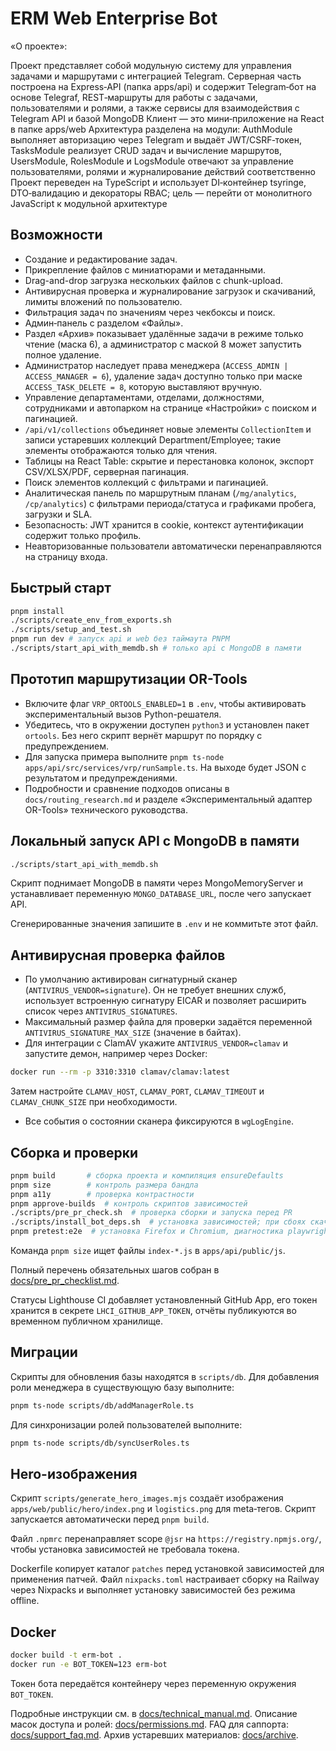 <!-- Назначение файла: краткое описание возможностей проекта. Основные модули: api, web. -->

# ERM Web Enterprise Bot

«О проекте»:

Проект представляет собой модульную систему для управления задачами и маршрутами с интеграцией Telegram. Серверная часть построена на Express‑API (папка apps/api) и содержит Telegram‑бот на основе Telegraf, REST‑маршруты для работы с задачами, пользователями и ролями, а также сервисы для взаимодействия с Telegram API и базой MongoDB
Клиент — это мини‑приложение на React в папке apps/web
Архитектура разделена на модули: AuthModule выполняет авторизацию через Telegram и выдаёт JWT/CSRF‑токен, TasksModule реализует CRUD задач и вычисление маршрутов, UsersModule, RolesModule и LogsModule отвечают за управление пользователями, ролями и журналирование действий соответственно
Проект переведен на TypeScript и использует DI‑контейнер tsyringe, DTO‑валидацию и декораторы RBAC; цель — перейти от монолитного JavaScript к модульной архитектуре


## Возможности

- Создание и редактирование задач.
- Прикрепление файлов с миниатюрами и метаданными.
- Drag-and-drop загрузка нескольких файлов с chunk-upload.
- Антивирусная проверка и журналирование загрузок и скачиваний, лимиты вложений по пользователю.
- Фильтрация задач по значениям через чекбоксы и поиск.
- Админ‑панель с разделом «Файлы».
- Раздел «Архив» показывает удалённые задачи в режиме только чтение (маска 6), а администратор с маской 8 может запустить полное удаление.
- Администратор наследует права менеджера (`ACCESS_ADMIN | ACCESS_MANAGER = 6`),
  удаление задач доступно только при маске `ACCESS_TASK_DELETE = 8`, которую
  выставляют вручную.
- Управление департаментами, отделами, должностями, сотрудниками и автопарком на странице «Настройки» с поиском и пагинацией.
- `/api/v1/collections` объединяет новые элементы `CollectionItem` и записи устаревших коллекций Department/Employee; такие элементы отображаются только для чтения.
- Таблицы на React Table: скрытие и перестановка колонок, экспорт CSV/XLSX/PDF, серверная пагинация.
- Поиск элементов коллекций с фильтрами и пагинацией.
- Аналитическая панель по маршрутным планам (`/mg/analytics`, `/cp/analytics`) с фильтрами периода/статуса и графиками пробега, загрузки и SLA.
- Безопасность: JWT хранится в cookie, контекст аутентификации содержит только профиль.
- Неавторизованные пользователи автоматически перенаправляются на страницу входа.

## Быстрый старт

```bash
pnpm install
./scripts/create_env_from_exports.sh
./scripts/setup_and_test.sh
pnpm run dev # запуск api и web без таймаута PNPM
./scripts/start_api_with_memdb.sh # только api с MongoDB в памяти
```

## Прототип маршрутизации OR-Tools

- Включите флаг `VRP_ORTOOLS_ENABLED=1` в `.env`, чтобы активировать экспериментальный вызов Python-решателя.
- Убедитесь, что в окружении доступен `python3` и установлен пакет `ortools`. Без него скрипт вернёт маршрут по порядку с предупреждением.
- Для запуска примера выполните `pnpm ts-node apps/api/src/services/vrp/runSample.ts`. На выходе будет JSON с результатом и предупреждениями.
- Подробности и сравнение подходов описаны в `docs/routing_research.md` и разделе «Экспериментальный адаптер OR-Tools» технического руководства.

## Локальный запуск API с MongoDB в памяти

```bash
./scripts/start_api_with_memdb.sh
```

Скрипт поднимает MongoDB в памяти через MongoMemoryServer и устанавливает переменную `MONGO_DATABASE_URL`, после чего запускает API.

Сгенерированные значения запишите в `.env` и не коммитьте этот файл.

## Антивирусная проверка файлов

- По умолчанию активирован сигнатурный сканер (`ANTIVIRUS_VENDOR=signature`). Он не требует внешних служб, использует
  встроенную сигнатуру EICAR и позволяет расширить список через `ANTIVIRUS_SIGNATURES`.
- Максимальный размер файла для проверки задаётся переменной `ANTIVIRUS_SIGNATURE_MAX_SIZE` (значение в байтах).
- Для интеграции с ClamAV укажите `ANTIVIRUS_VENDOR=clamav` и запустите демон, например через Docker:

```bash
docker run --rm -p 3310:3310 clamav/clamav:latest
```

  Затем настройте `CLAMAV_HOST`, `CLAMAV_PORT`, `CLAMAV_TIMEOUT` и `CLAMAV_CHUNK_SIZE` при необходимости.
- Все события о состоянии сканера фиксируются в `wgLogEngine`.

## Сборка и проверки

```bash
pnpm build       # сборка проекта и компиляция ensureDefaults
pnpm size        # контроль размера бандла
pnpm a11y        # проверка контрастности
pnpm approve-builds  # контроль скриптов зависимостей
./scripts/pre_pr_check.sh  # проверка сборки и запуска перед PR
./scripts/install_bot_deps.sh  # установка зависимостей; при сбоях скачивает pnpm из GitHub
pnpm pretest:e2e  # установка Firefox и Chromium, диагностика playwright doctor/--list и сборка перед e2e
```

Команда `pnpm size` ищет файлы `index-*.js` в `apps/api/public/js`.

Полный перечень обязательных шагов собран в [docs/pre_pr_checklist.md](docs/pre_pr_checklist.md).

Статусы Lighthouse CI добавляет установленный GitHub App, его токен хранится в секрете `LHCI_GITHUB_APP_TOKEN`, отчёты публикуются во временном публичном хранилище.

## Миграции

Скрипты для обновления базы находятся в `scripts/db`. Для добавления роли
менеджера в существующую базу выполните:

```bash
pnpm ts-node scripts/db/addManagerRole.ts
```

Для синхронизации ролей пользователей выполните:

```bash
pnpm ts-node scripts/db/syncUserRoles.ts
```

## Hero-изображения

Скрипт `scripts/generate_hero_images.mjs` создаёт изображения `apps/web/public/hero/index.png`
и `logistics.png` для meta‑тегов. Скрипт запускается автоматически перед `pnpm build`.

Файл `.npmrc` перенаправляет scope `@jsr` на `https://registry.npmjs.org/`,
чтобы установка зависимостей не требовала токена.

Dockerfile копирует каталог `patches` перед установкой зависимостей для применения патчей.
Файл `nixpacks.toml` настраивает сборку на Railway через Nixpacks и выполняет установку зависимостей без режима offline.

## Docker

```bash
docker build -t erm-bot .
docker run -e BOT_TOKEN=123 erm-bot
```

Токен бота передаётся контейнеру через переменную окружения `BOT_TOKEN`.

Подробные инструкции см. в [docs/technical_manual.md](docs/technical_manual.md).
Описание масок доступа и ролей: [docs/permissions.md](docs/permissions.md).
FAQ для саппорта: [docs/support_faq.md](docs/support_faq.md).
Архив устаревших материалов: [docs/archive](docs/archive).
